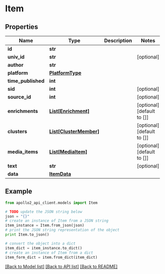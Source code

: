 # Item


## Properties
Name | Type | Description | Notes
------------ | ------------- | ------------- | -------------
**id** | **str** |  | 
**univ_id** | **str** |  | [optional] 
**author** | **str** |  | 
**platform** | [**PlatformType**](PlatformType.md) |  | 
**time_published** | **int** |  | 
**sid** | **int** |  | [optional] 
**source_id** | **int** |  | [optional] 
**enrichments** | [**List[Enrichment]**](Enrichment.md) |  | [optional] [default to []]
**clusters** | [**List[ClusterMember]**](ClusterMember.md) |  | [optional] [default to []]
**media_items** | [**List[MediaItem]**](MediaItem.md) |  | [optional] [default to []]
**text** | **str** |  | [optional] 
**data** | [**ItemData**](ItemData.md) |  | 

## Example

```python
from apollo2_api_client.models import Item

# TODO update the JSON string below
json = "{}"
# create an instance of Item from a JSON string
item_instance = Item.from_json(json)
# print the JSON string representation of the object
print Item.to_json()

# convert the object into a dict
item_dict = item_instance.to_dict()
# create an instance of Item from a dict
item_form_dict = item.from_dict(item_dict)
```
[[Back to Model list]](../README.md#documentation-for-models) [[Back to API list]](../README.md#documentation-for-api-endpoints) [[Back to README]](../README.md)


